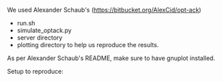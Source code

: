We used Alexander Schaub's (https://bitbucket.org/AlexCid/opt-ack)
- run.sh 
- simulate_optack.py
- server directory
- plotting directory 
to help us reproduce the results.

As per Alexander Schaub's README, make sure to have gnuplot installed.

Setup to reproduce:
